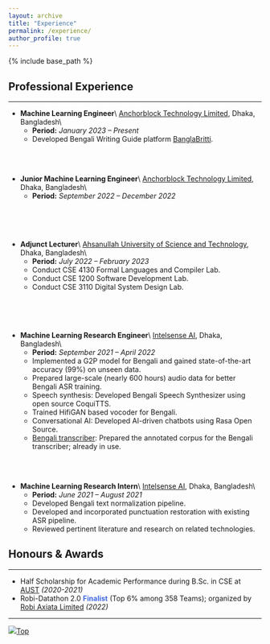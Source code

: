 ```yaml
---
layout: archive
title: "Experience"
permalink: /experience/
author_profile: true
---
```


{% include base_path %}

## Professional Experience

---

* **Machine Learning Engineer**\\
[Anchorblock Technology Limited](https://anchorblock.ai/ "https://anchorblock.ai/"), Dhaka, Bangladesh\\
    * **Period:** _January 2023 – Present_
    * Developed Bengali Writing Guide platform [BanglaBritti](https://banglabritti.com/ "https://banglabritti.com/").
<br/>
<br/>

* **Junior Machine Learning Engineer**\\
[Anchorblock Technology Limited](https://anchorblock.ai/ "https://anchorblock.ai/"), Dhaka, Bangladesh\\
    * **Period:** _September 2022 – December 2022_
<br/>
<br/>
<br/>

* **Adjunct Lecturer**\\
[Ahsanullah University of Science and Technology](https://aust.edu/ "https://aust.edu/"), Dhaka, Bangladesh\\
    * **Period:** _July 2022 – February 2023_
    * Conduct CSE 4130 Formal Languages and Compiler Lab.
    * Conduct CSE 1200 Software Development Lab.
    * Conduct CSE 3110 Digital System Design Lab.
<br/>
<br/>
<br/>

* **Machine Learning Research Engineer**\\
[Intelsense AI](https://intelsense.ai/ "https://intelsense.ai/"), Dhaka, Bangladesh\\
    * **Period:** _September 2021 – April 2022_
    * Implemented a G2P model for Bengali and gained state-of-the-art accuracy (99%) on unseen data.
    * Prepared large-scale (nearly 600 hours) audio data for better Bengali ASR training.
    * Speech synthesis: Developed Bengali Speech Synthesizer using open source CoquiTTS. 
    * Trained HifiGAN based vocoder for Bengali.
    * Conversational AI: Developed AI-driven chatbots using Rasa Open Source.
    * [Bengali transcriber](https://sensevoice.intelsense.ai/ "https://sensevoice.intelsense.ai/"): Prepared the annotated corpus for the Bengali transcriber; already in use.
<br/>
<br/>

* **Machine Learning Research Intern**\\
[Intelsense AI](https://intelsense.ai/ "https://intelsense.ai/"), Dhaka, Bangladesh\\
    * **Period:** _June 2021 – August 2021_
    * Developed Bengali text normalization pipeline.
    * Developed and incorporated punctuation restoration with existing ASR pipeline.
    * Reviewed pertinent literature and research on related technologies.



<!-- ## Voluntary Service

---

* **Student Volunteer** at [EACL](https://2023.eacl.org/calls/volunteers/) (Dubrovnik, Croatia)
    * **Period:** _May 2023 – May 2023_
    * Helped people find the rooms, their poster, etc. in [GatherTown](https://www.gather.town/) during the virtual poster sessions

* **General Member** at AUST Innovation and Design Club ([AUSTIDC](https://aust-idc.com/ "https://aust-idc.com/"))
    * **Period:** _May 2017 – December 2021_
    * AUSTIDC ID 1702271
    * Affiliated with Ahsanullah University of Science and Technology ([AUST](https://www.aust.edu/, "https://www.aust.edu/"))

* **Communication Responsible** at [Mozilla](https://community.mozilla.org/en/groups/mozilla-bangladesh/ "Community Website")
    * **Period:** _January 2018 – January 2018_
    * Affiliated with Ahsanullah University of Science and Technology ([AUST](https://www.aust.edu/, "https://www.aust.edu/"))

* **Content Developer** at [Durbin Labs Limited](https://durbinlabs.com/ "https://durbinlabs.com/")
    * **Period:** _June 2018 – August 2018_
    * Affiliated with Durbin Labs Limited -->



## Honours & Awards

---
* Half Scholarship for Academic Performance during B.Sc. in CSE at [AUST](https://aust.edu/) _(2020-2021)_
* Robi-Datathon 2.0 **<span style="color:RoyalBlue">Finalist</span>** (Top 6% among 358 Teams); organized by [Robi Axiata Limited](https://www.robi.com.bd/en) _(2022)_



<!-- ## Contests & Participations

---

* Intra AUST Programming Contest organized by [AUST CSE Society](https://www.aust.edu/cse "https://www.aust.edu/cse") _(Spring 2019)_
* Intra AUST Project Showcasing organized by [AUST CSE Society](https://www.aust.edu/cse "https://www.aust.edu/cse") _(Spring 2018)_
* Innoventure Engineering Olympiad organized by [AUST IDC](https://aust-idc.com/ "https://aust-idc.com/") _(Spring 2017)_
* Web Compatibility Sprint organized by [AUST IDC](https://aust-idc.com/ "https://aust-idc.com/") _(Spring 2017)_
* 1st AML-ACC National Science Festival organized by [Neutrino ACC Science Club](https://www.nasc.com.de/) _(2014)_ -->

<!-- {% for post in site.experience %}
  {% include archive-single.html %}
{% endfor %} -->

---

[<img src="https://img.icons8.com/emoji/24/000000/up-arrow-emoji.png"/>](https://faisaltareque.github.io/experience/#)[Top](https://faisaltareque.github.io/experience/#)